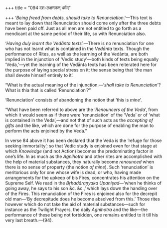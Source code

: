 +++
title = "094 दश-लक्षणकन् धर्मम्"

+++
‘*Being freed from debts, should take to Renunciation*.’—This text is
meant to lay down that Renunciation should come only after the three
debts have been paid off. Just as all men are not entitled to go forth
as a mendicant at the same period of their life, so with Renunciation
also.

‘*Having duly learnt the Vedānta texts*’.—There is no renunciation for
one who has not learnt what is contained in the *Vedānta* texts. Though
the performance of Rites, as well as the learning of the Vedānta, are
both implied in the injunction of ‘Vedic study’—both kinds of texts
being equally ‘Veda,’—yet the learning of the Vedānta texts has been
reiterated here for the purpose of laying special stress on it; the
sense being that ‘the man shall devote himself entirely to it’.

“What is the actual meaning of the injunction.—‘*shall take to
Renunciation*’? What is thia that is called ‘Renunciation’?”

‘Renunciation’ consists of abandoning the notion that ‘this is *mine*’.

“What have been referred to above are the ‘*Renouncers of the Veda*’,
from which it would seem as if there were ‘renunciation’ of the ‘Veda’
or of ‘what is contained in the Veda’,—and not that of such acts as the
*accepting of gifts* and the like, which are done for the purpose of
enabling the man to perform the acts enjoined by the Veda.”

In verse 84 above it has been declared that the Veda is the ‘refuge for
those seeking immortality’; so that Vedic study is enjoined even for
that stage at which *Knowledge* (and not Action) becomes the
predominating factor in one’s life. In as much as the *Agnihotra* and
other rites are accomplished with the help of material substances, they
naturally become *renounced* when there is no sense of property (the
notion *of mine*). Such ‘renunciation’ is meritorious only for one whose
wife is dead, or who, having made arrangements for the upkeep of bis
Fires, concentrates his attention on the Supreme Self. We read in the
*Bṛhadāraṇyaka Upaniṣad*—‘when he thinks of going away, he says to his
son &c. &c.,’ which lays down the handing over of the Fires. This
renunciation of the Fires is enjoined also for the decrepit old man—‘By
decrepitude does he become absolved from this.’ Those rites however
which do not take the aid of material substances—such for instance as
the Twilight Prayers, the daily *Agnihotra* and the like—the performance
of these being not forbidden, one remains entitled to it till his very
last breath.—(94).


